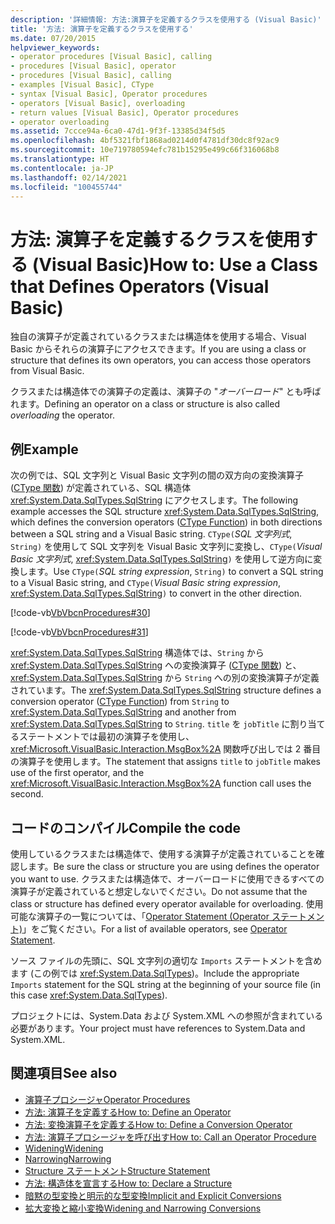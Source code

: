 ```yaml
---
description: '詳細情報: 方法:演算子を定義するクラスを使用する (Visual Basic)'
title: '方法: 演算子を定義するクラスを使用する'
ms.date: 07/20/2015
helpviewer_keywords:
- operator procedures [Visual Basic], calling
- procedures [Visual Basic], operator
- procedures [Visual Basic], calling
- examples [Visual Basic], CType
- syntax [Visual Basic], Operator procedures
- operators [Visual Basic], overloading
- return values [Visual Basic], Operator procedures
- operator overloading
ms.assetid: 7ccce94a-6ca0-47d1-9f3f-13385d34f5d5
ms.openlocfilehash: 4bf5321fbf1868ad0214d0f4781df30dc8f92ac9
ms.sourcegitcommit: 10e719780594efc781b15295e499c66f316068b8
ms.translationtype: HT
ms.contentlocale: ja-JP
ms.lasthandoff: 02/14/2021
ms.locfileid: "100455744"
---
```

# <a name="how-to-use-a-class-that-defines-operators-visual-basic"></a><span data-ttu-id="4ec53-103">方法: 演算子を定義するクラスを使用する (Visual Basic)</span><span class="sxs-lookup"><span data-stu-id="4ec53-103">How to: Use a Class that Defines Operators (Visual Basic)</span></span>

<span data-ttu-id="4ec53-104">独自の演算子が定義されているクラスまたは構造体を使用する場合、Visual Basic からそれらの演算子にアクセスできます。</span><span class="sxs-lookup"><span data-stu-id="4ec53-104">If you are using a class or structure that defines its own operators, you can access those operators from Visual Basic.</span></span>  
  
 <span data-ttu-id="4ec53-105">クラスまたは構造体での演算子の定義は、演算子の "*オーバーロード*" とも呼ばれます。</span><span class="sxs-lookup"><span data-stu-id="4ec53-105">Defining an operator on a class or structure is also called *overloading* the operator.</span></span>  
  
## <a name="example"></a><span data-ttu-id="4ec53-106">例</span><span class="sxs-lookup"><span data-stu-id="4ec53-106">Example</span></span>  

 <span data-ttu-id="4ec53-107">次の例では、SQL 文字列と Visual Basic 文字列の間の双方向の変換演算子 ([CType 関数](../../../language-reference/functions/ctype-function.md)) が定義されている、SQL 構造体 <xref:System.Data.SqlTypes.SqlString> にアクセスします。</span><span class="sxs-lookup"><span data-stu-id="4ec53-107">The following example accesses the SQL structure <xref:System.Data.SqlTypes.SqlString>, which defines the conversion operators ([CType Function](../../../language-reference/functions/ctype-function.md)) in both directions between a SQL string and a Visual Basic string.</span></span> <span data-ttu-id="4ec53-108">`CType(`*SQL 文字列式*, `String)` を使用して SQL 文字列を Visual Basic 文字列に変換し、`CType(`*Visual Basic 文字列式*, <xref:System.Data.SqlTypes.SqlString>`)` を使用して逆方向に変換します。</span><span class="sxs-lookup"><span data-stu-id="4ec53-108">Use `CType(`*SQL string expression*, `String)` to convert a SQL string to a Visual Basic string, and `CType(`*Visual Basic string expression*, <xref:System.Data.SqlTypes.SqlString>`)` to convert in the other direction.</span></span>  
  
 [!code-vb[VbVbcnProcedures#30](~/samples/snippets/visualbasic/VS_Snippets_VBCSharp/VbVbcnProcedures/VB/Class1.vb#30)]  
  
 [!code-vb[VbVbcnProcedures#31](~/samples/snippets/visualbasic/VS_Snippets_VBCSharp/VbVbcnProcedures/VB/Class1.vb#31)]  
  
 <span data-ttu-id="4ec53-109"><xref:System.Data.SqlTypes.SqlString> 構造体では、`String` から <xref:System.Data.SqlTypes.SqlString> への変換演算子 ([CType 関数](../../../language-reference/functions/ctype-function.md)) と、<xref:System.Data.SqlTypes.SqlString> から `String` への別の変換演算子が定義されています。</span><span class="sxs-lookup"><span data-stu-id="4ec53-109">The <xref:System.Data.SqlTypes.SqlString> structure defines a conversion operator ([CType Function](../../../language-reference/functions/ctype-function.md)) from `String` to <xref:System.Data.SqlTypes.SqlString> and another from <xref:System.Data.SqlTypes.SqlString> to `String`.</span></span> <span data-ttu-id="4ec53-110">`title` を `jobTitle` に割り当てるステートメントでは最初の演算子を使用し、<xref:Microsoft.VisualBasic.Interaction.MsgBox%2A> 関数呼び出しでは 2 番目の演算子を使用します。</span><span class="sxs-lookup"><span data-stu-id="4ec53-110">The statement that assigns `title` to `jobTitle` makes use of the first operator, and the <xref:Microsoft.VisualBasic.Interaction.MsgBox%2A> function call uses the second.</span></span>  
  
## <a name="compile-the-code"></a><span data-ttu-id="4ec53-111">コードのコンパイル</span><span class="sxs-lookup"><span data-stu-id="4ec53-111">Compile the code</span></span>  

 <span data-ttu-id="4ec53-112">使用しているクラスまたは構造体で、使用する演算子が定義されていることを確認します。</span><span class="sxs-lookup"><span data-stu-id="4ec53-112">Be sure the class or structure you are using defines the operator you want to use.</span></span> <span data-ttu-id="4ec53-113">クラスまたは構造体で、オーバーロードに使用できるすべての演算子が定義されていると想定しないでください。</span><span class="sxs-lookup"><span data-stu-id="4ec53-113">Do not assume that the class or structure has defined every operator available for overloading.</span></span> <span data-ttu-id="4ec53-114">使用可能な演算子の一覧については、「[Operator Statement (Operator ステートメント)](../../../language-reference/statements/operator-statement.md)」をご覧ください。</span><span class="sxs-lookup"><span data-stu-id="4ec53-114">For a list of available operators, see [Operator Statement](../../../language-reference/statements/operator-statement.md).</span></span>  
  
 <span data-ttu-id="4ec53-115">ソース ファイルの先頭に、SQL 文字列の適切な `Imports` ステートメントを含めます (この例では <xref:System.Data.SqlTypes>)。</span><span class="sxs-lookup"><span data-stu-id="4ec53-115">Include the appropriate `Imports` statement for the SQL string at the beginning of your source file (in this case <xref:System.Data.SqlTypes>).</span></span>  
  
 <span data-ttu-id="4ec53-116">プロジェクトには、System.Data および System.XML への参照が含まれている必要があります。</span><span class="sxs-lookup"><span data-stu-id="4ec53-116">Your project must have references to System.Data and System.XML.</span></span>  
  
## <a name="see-also"></a><span data-ttu-id="4ec53-117">関連項目</span><span class="sxs-lookup"><span data-stu-id="4ec53-117">See also</span></span>

- [<span data-ttu-id="4ec53-118">演算子プロシージャ</span><span class="sxs-lookup"><span data-stu-id="4ec53-118">Operator Procedures</span></span>](./operator-procedures.md)
- [<span data-ttu-id="4ec53-119">方法: 演算子を定義する</span><span class="sxs-lookup"><span data-stu-id="4ec53-119">How to: Define an Operator</span></span>](./how-to-define-an-operator.md)
- [<span data-ttu-id="4ec53-120">方法: 変換演算子を定義する</span><span class="sxs-lookup"><span data-stu-id="4ec53-120">How to: Define a Conversion Operator</span></span>](./how-to-define-a-conversion-operator.md)
- [<span data-ttu-id="4ec53-121">方法: 演算子プロシージャを呼び出す</span><span class="sxs-lookup"><span data-stu-id="4ec53-121">How to: Call an Operator Procedure</span></span>](./how-to-call-an-operator-procedure.md)
- [<span data-ttu-id="4ec53-122">Widening</span><span class="sxs-lookup"><span data-stu-id="4ec53-122">Widening</span></span>](../../../language-reference/modifiers/widening.md)
- [<span data-ttu-id="4ec53-123">Narrowing</span><span class="sxs-lookup"><span data-stu-id="4ec53-123">Narrowing</span></span>](../../../language-reference/modifiers/narrowing.md)
- [<span data-ttu-id="4ec53-124">Structure ステートメント</span><span class="sxs-lookup"><span data-stu-id="4ec53-124">Structure Statement</span></span>](../../../language-reference/statements/structure-statement.md)
- [<span data-ttu-id="4ec53-125">方法: 構造体を宣言する</span><span class="sxs-lookup"><span data-stu-id="4ec53-125">How to: Declare a Structure</span></span>](../data-types/how-to-declare-a-structure.md)
- [<span data-ttu-id="4ec53-126">暗黙の型変換と明示的な型変換</span><span class="sxs-lookup"><span data-stu-id="4ec53-126">Implicit and Explicit Conversions</span></span>](../data-types/implicit-and-explicit-conversions.md)
- [<span data-ttu-id="4ec53-127">拡大変換と縮小変換</span><span class="sxs-lookup"><span data-stu-id="4ec53-127">Widening and Narrowing Conversions</span></span>](../data-types/widening-and-narrowing-conversions.md)
